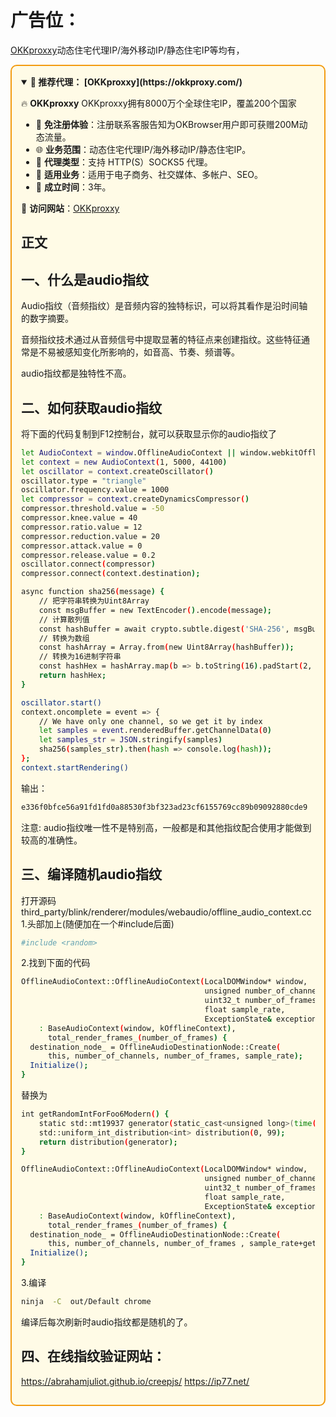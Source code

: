 # 广告位：
  [OKKproxxy](https://okkproxy.com/)动态住宅代理IP/海外移动IP/静态住宅IP等均有，
  <div style="border: 2px solid #f39c12; padding: 15px; background-color: #fffbe6; border-radius: 10px;">

<details open>
<summary><b>🌟 推荐代理： [OKKproxxy](https://okkproxy.com/)</b></summary>

🔥 **OKKproxxy** OKKproxxy拥有8000万个全球住宅IP，覆盖200个国家

- 🚀 **免注册体验**：注册联系客服告知为OKBrowser用户即可获赠200M动态流量。
- 🌐 **业务范围**：动态住宅代理IP/海外移动IP/静态住宅IP。
- 🎀 **代理类型**：支持 HTTP(S）SOCKS5 代理。
- 🎉 **适用业务**：适用于电子商务、社交媒体、多帐户、SEO。
- 🤝 **成立时间**：3年。

🔗 **访问网站**：[OKKproxxy](https://okkproxy.com/)

</details>

## 正文
## 一、什么是audio指纹
Audio指纹（音频指纹）是音频内容的独特标识，可以将其看作是沿时间轴的数字摘要。

音频指纹技术通过从音频信号中提取显著的特征点来创建指纹。这些特征通常是不易被感知变化所影响的，如音高、节奏、频谱等。

audio指纹都是独特性不高。

## 二、如何获取audio指纹
将下面的代码复制到F12控制台，就可以获取显示你的audio指纹了
```bash
let AudioContext = window.OfflineAudioContext || window.webkitOfflineAudioContex
let context = new AudioContext(1, 5000, 44100)
let oscillator = context.createOscillator()
oscillator.type = "triangle"
oscillator.frequency.value = 1000
let compressor = context.createDynamicsCompressor()
compressor.threshold.value = -50
compressor.knee.value = 40
compressor.ratio.value = 12
compressor.reduction.value = 20
compressor.attack.value = 0
compressor.release.value = 0.2
oscillator.connect(compressor)
compressor.connect(context.destination);

async function sha256(message) {
    // 把字符串转换为Uint8Array
    const msgBuffer = new TextEncoder().encode(message);
    // 计算散列值
    const hashBuffer = await crypto.subtle.digest('SHA-256', msgBuffer);
    // 转换为数组
    const hashArray = Array.from(new Uint8Array(hashBuffer));
    // 转换为16进制字符串
    const hashHex = hashArray.map(b => b.toString(16).padStart(2, '0')).join('');
    return hashHex;
}

oscillator.start()
context.oncomplete = event => {
    // We have only one channel, so we get it by index
    let samples = event.renderedBuffer.getChannelData(0)
    let samples_str = JSON.stringify(samples)
    sha256(samples_str).then(hash => console.log(hash));
};
context.startRendering()
```

输出：
```bash
e336f0bfce56a91fd1fd0a88530f3bf323ad23cf6155769cc89b09092880cde9
```
注意: audio指纹唯一性不是特别高，一般都是和其他指纹配合使用才能做到较高的准确性。

## 三、编译随机audio指纹
打开源码 
third_party/blink/renderer/modules/webaudio/offline_audio_context.cc
1.头部加上(随便加在一个#include后面)
```bash
#include <random>
```

2.找到下面的代码
```bash
OfflineAudioContext::OfflineAudioContext(LocalDOMWindow* window,
                                         unsigned number_of_channels,
                                         uint32_t number_of_frames,
                                         float sample_rate,
                                         ExceptionState& exception_state)
    : BaseAudioContext(window, kOfflineContext),
      total_render_frames_(number_of_frames) {
  destination_node_ = OfflineAudioDestinationNode::Create(
      this, number_of_channels, number_of_frames, sample_rate);
  Initialize();
}
```

替换为
```bash
int getRandomIntForFoo6Modern() {
    static std::mt19937 generator(static_cast<unsigned long>(time(NULL))); // 静态以确保只初始化一次
    std::uniform_int_distribution<int> distribution(0, 99);
    return distribution(generator);
}

OfflineAudioContext::OfflineAudioContext(LocalDOMWindow* window,
                                         unsigned number_of_channels,
                                         uint32_t number_of_frames,
                                         float sample_rate,
                                         ExceptionState& exception_state)
    : BaseAudioContext(window, kOfflineContext),
      total_render_frames_(number_of_frames) {
  destination_node_ = OfflineAudioDestinationNode::Create(
      this, number_of_channels, number_of_frames , sample_rate+getRandomIntForFoo6Modern());
  Initialize();
}
```


3.编译
```bash
ninja  -C  out/Default chrome
```

编译后每次刷新时audio指纹都是随机的了。

## 四、在线指纹验证网站：
https://abrahamjuliot.github.io/creepjs/
https://ip77.net/

